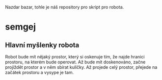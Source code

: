 Nazdar bazar, tohle je náš repository pro skript pro robota. 

# semgej
<h2>Hlavní myšlenky robota</h2>
Robot bude mít nějaký prostor, který si oskenuje tím, že najde hranici prostoru, na kterém bude operovat. Až bude mít doskenováno, začne projíždět prostor a v něm sbírat kuličky. Až projede celý prostor, přejede na začátek prostoru a vysype je tam.
